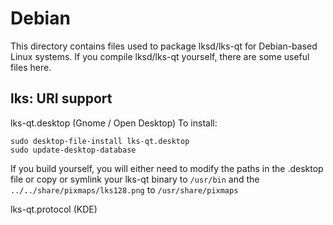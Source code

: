 
Debian
====================
This directory contains files used to package lksd/lks-qt
for Debian-based Linux systems. If you compile lksd/lks-qt yourself, there are some useful files here.

## lks: URI support ##


lks-qt.desktop  (Gnome / Open Desktop)
To install:

	sudo desktop-file-install lks-qt.desktop
	sudo update-desktop-database

If you build yourself, you will either need to modify the paths in
the .desktop file or copy or symlink your lks-qt binary to `/usr/bin`
and the `../../share/pixmaps/lks128.png` to `/usr/share/pixmaps`

lks-qt.protocol (KDE)

